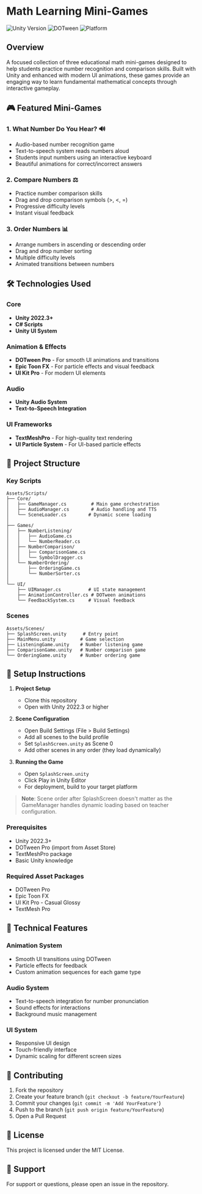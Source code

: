 # Math Learning Mini-Games

![Unity Version](https://img.shields.io/badge/Unity-2022.3+-blue.svg)
![DOTween](https://img.shields.io/badge/DOTween-Integrated-orange.svg)
![Platform](https://img.shields.io/badge/Platform-Android%20%7C%20iOS-green.svg)

## Overview

A focused collection of three educational math mini-games designed to help students practice number recognition and comparison skills. Built with Unity and enhanced with modern UI animations, these games provide an engaging way to learn fundamental mathematical concepts through interactive gameplay.

## 🎮 Featured Mini-Games

### 1. What Number Do You Hear? 🔊

- Audio-based number recognition game
- Text-to-speech system reads numbers aloud
- Students input numbers using an interactive keyboard
- Beautiful animations for correct/incorrect answers

### 2. Compare Numbers ⚖️

- Practice number comparison skills
- Drag and drop comparison symbols (>, <, =)
- Progressive difficulty levels
- Instant visual feedback

### 3. Order Numbers 📊

- Arrange numbers in ascending or descending order
- Drag and drop number sorting
- Multiple difficulty levels
- Animated transitions between numbers

## 🛠️ Technologies Used

### Core

- **Unity 2022.3+**
- **C# Scripts**
- **Unity UI System**

### Animation & Effects

- **DOTween Pro** - For smooth UI animations and transitions
- **Epic Toon FX** - For particle effects and visual feedback
- **UI Kit Pro** - For modern UI elements

### Audio

- **Unity Audio System**
- **Text-to-Speech Integration**

### UI Frameworks

- **TextMeshPro** - For high-quality text rendering
- **UI Particle System** - For UI-based particle effects

## 📁 Project Structure

### Key Scripts

```
Assets/Scripts/
├── Core/
│   ├── GameManager.cs         # Main game orchestration
│   ├── AudioManager.cs        # Audio handling and TTS
│   └── SceneLoader.cs        # Dynamic scene loading
│
├── Games/
│   ├── NumberListening/
│   │   ├── AudioGame.cs
│   │   └── NumberReader.cs
│   ├── NumberComparison/
│   │   ├── ComparisonGame.cs
│   │   └── SymbolDragger.cs
│   └── NumberOrdering/
│       ├── OrderingGame.cs
│       └── NumberSorter.cs
│
└── UI/
    ├── UIManager.cs          # UI state management
    ├── AnimationController.cs # DOTween animations
    └── FeedbackSystem.cs     # Visual feedback
```

### Scenes

```
Assets/Scenes/
├── SplashScreen.unity      # Entry point
├── MainMenu.unity         # Game selection
├── ListeningGame.unity    # Number listening game
├── ComparisonGame.unity   # Number comparison game
└── OrderingGame.unity     # Number ordering game
```

## 🚀 Setup Instructions

1. **Project Setup**

   - Clone this repository
   - Open with Unity 2022.3 or higher

2. **Scene Configuration**

   - Open Build Settings (File > Build Settings)
   - Add all scenes to the build profile
   - Set `SplashScreen.unity` as Scene 0
   - Add other scenes in any order (they load dynamically)

3. **Running the Game**
   - Open `SplashScreen.unity`
   - Click Play in Unity Editor
   - For deployment, build to your target platform

> **Note**: Scene order after SplashScreen doesn't matter as the GameManager handles dynamic loading based on teacher configuration.

### Prerequisites

- Unity 2022.3+
- DOTween Pro (import from Asset Store)
- TextMeshPro package
- Basic Unity knowledge

### Required Asset Packages

- DOTween Pro
- Epic Toon FX
- UI Kit Pro - Casual Glossy
- TextMesh Pro

## 🔧 Technical Features

### Animation System

- Smooth UI transitions using DOTween
- Particle effects for feedback
- Custom animation sequences for each game type

### Audio System

- Text-to-speech integration for number pronunciation
- Sound effects for interactions
- Background music management

### UI System

- Responsive UI design
- Touch-friendly interface
- Dynamic scaling for different screen sizes

## 🤝 Contributing

1. Fork the repository
2. Create your feature branch (`git checkout -b feature/YourFeature`)
3. Commit your changes (`git commit -m 'Add YourFeature'`)
4. Push to the branch (`git push origin feature/YourFeature`)
5. Open a Pull Request

## 📝 License

This project is licensed under the MIT License.

## 🤔 Support

For support or questions, please open an issue in the repository.

